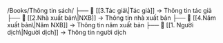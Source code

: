 /Books/Thông tin sách/
  ├── 📖 [[3.Tác giả\\|Tác giả]] → Thông tin tác giả  
  ├── 📖 [[2.Nhà xuất bản\\|NXB]] → Thông tin nhà xuất bản
  ├── 📖 [[4.Năm xuất bản\\|Năm NXB]] → Thông tin năm xuất bản
  ├── 📖 [[1. Người dịch\\|Người dịch]] → Thông tin người dịch
